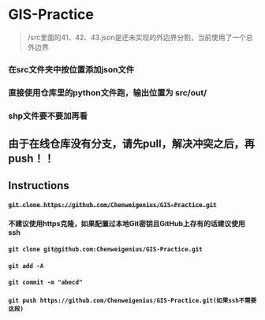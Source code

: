 # GIS-Practice

> /src里面的41、42、43.json是还未实现的外边界分割，当前使用了一个总外边界

### 在src文件夹中按位置添加json文件
### 直接使用仓库里的python文件跑，输出位置为 src/out/
### shp文件要不要加再看
## 由于在线仓库没有分支，**请先pull，解决冲突之后，再push**！！

## Instructions

#### ~~`git clone https://github.com/Chenweigenius/GIS-Practice.git`~~
#### 不建议使用https克隆，如果配置过本地Git密钥且GitHub上存有的话建议使用ssh
#### `git clone git@github.com:Chenweigenius/GIS-Practice.git`

#### `git add -A`
#### `git commit -m "abecd"`
#### `git push https://github.com/Chenweigenius/GIS-Practice.git(如果ssh不需要这段)`
